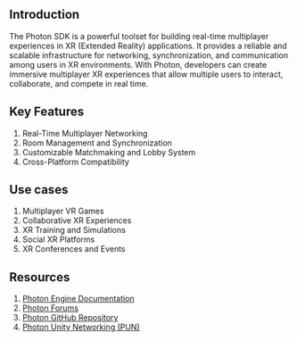 ## Introduction
The Photon SDK is a powerful toolset for building real-time multiplayer experiences in XR (Extended Reality) applications. It provides a reliable and scalable infrastructure for networking, synchronization, and communication among users in XR environments. With Photon, developers can create immersive multiplayer XR experiences that allow multiple users to interact, collaborate, and compete in real time.

## Key Features

1. Real-Time Multiplayer Networking
2. Room Management and Synchronization
3. Customizable Matchmaking and Lobby System
4. Cross-Platform Compatibility

## Use cases
1. Multiplayer VR Games
2. Collaborative XR Experiences
3. XR Training and Simulations
4. Social XR Platforms
5. XR Conferences and Events

## Resources
1. [Photon Engine Documentation](https://doc.photonengine.com)
2. [Photon Forums](https://forum.photonengine.com)
3. [Photon GitHub Repository](https://github.com/PhotonEngine)
4. [Photon Unity Networking (PUN)](https://doc.photonengine.com/en-us/pun/current)